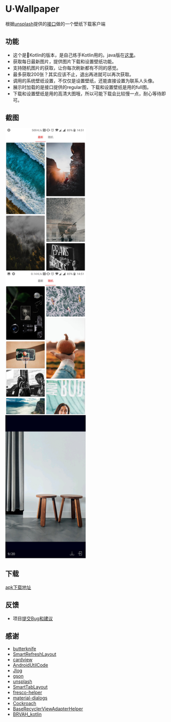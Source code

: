 # U·Wallpaper
根据[unsplash](https://unsplash.com)提供的[接口](https://unsplash.com/developers)做的一个壁纸下载客户端

## 功能
* 这个是Kotlin的版本，是自己练手Kotlin用的。java版在[这里](https://github.com/zhoujia456888/Uwallpaper2)。
* 获取每日最新图片，提供图片下载和设置壁纸功能。  
* 支持随机图片的获取，让你每次刷新都有不同的感觉。
* 最多获取200张？其实应该不止，退出再进就可以再次获取。
* 调用的系统壁纸设置，不仅仅是设置壁纸，还能直接设置为联系人头像。
* 展示时加载的是接口提供的regular图，下载和设置壁纸是用的full图。
* 下载和设置壁纸是用的高清大图哦，所以可能下载会比较慢一点，耐心等待即可。

## 截图


<img src="1.jpg" alt="Drawing" width="250px" />   &nbsp;&nbsp;
<img src="2.jpg" alt="Drawing" width="250px" />   &nbsp;&nbsp;
<img src="3.jpg" alt="Drawing" width="250px" />


## 下载


[apk下载地址](app/release/app-release.apk)


## 反馈
* 项目[提交Bug和建议](https://github.com/zhoujia456888/UwallpaperKotlin/issues)

## 感谢
* [butterknife](https://github.com/JakeWharton/butterknife)  
* [SmartRefreshLayout](https://github.com/scwang90/SmartRefreshLayout)
* [cardview](https://github.com/dandar3/android-support-v7-cardview)
* [AndroidUtilCode](https://github.com/Blankj/AndroidUtilCode)
* [Jlog](https://github.com/zhoujia456888/JLog)
* [gson](https://github.com/google/gson)
* [unsplash](https://github.com/KeenenCharles/AndroidUnplash)
* [SmartTabLayout](https://github.com/ogaclejapan/SmartTabLayout)
* [fresco-helper](https://github.com/hpdx/fresco-helper)
* [material-dialogs](https://github.com/afollestad/material-dialogs)
* [Cockroach](https://github.com/android-notes/Cockroach)
* [BaseRecyclerViewAdapterHelper](https://github.com/CymChad/BaseRecyclerViewAdapterHelper)
* [BRVAH_kotlin](https://github.com/AllenCoder/BRVAH_kotlin)

